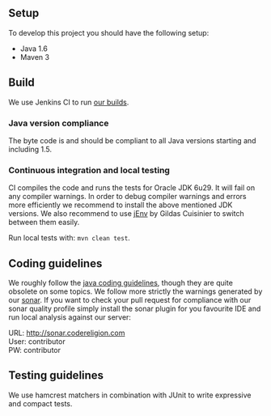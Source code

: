 ## Setup
To develop this project you should have the following setup:
* Java 1.6
* Maven 3

## Build
We use Jenkins CI to run [our builds](http://jenkins.codereligion.com/view/codereligion-diff/job/codereligion-diff-master-build-flow/).

### Java version compliance
The byte code is and should be compliant to all Java versions starting and including 1.5.

### Continuous integration and local testing
CI compiles the code and runs the tests for Oracle JDK 6u29. It will fail on any compiler warnings. In order to debug compiler warnings and errors more efficiently we recommend to install
the above mentioned JDK versions. We also recommend to use [jEnv](http://www.jenv.be/) by Gildas Cuisinier to switch between them easily.

Run local tests with: ```mvn clean test```.

## Coding guidelines
We roughly follow the [java coding guidelines](http://www.oracle.com/technetwork/java/codeconv-138413.html), though they are quite obsolete on some topics. We follow more strictly the warnings generated by our [sonar](http://sonar.codereligion.com). If you want to check your pull request for compliance with our sonar quality profile simply install the sonar plugin for you favourite IDE and run local analysis against our server:

URL: http://sonar.codereligion.com <br>
User: contributor <br>
PW: contributor 

## Testing guidelines 
We use hamcrest matchers in combination with JUnit to write expressive and compact tests.